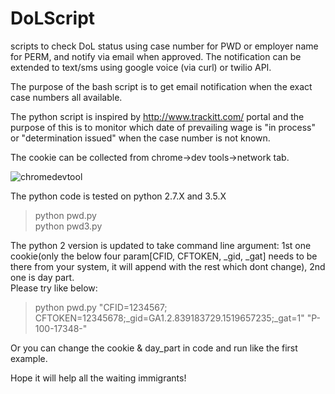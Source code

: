 # DoLScript
scripts to check DoL status using case number for PWD or employer name for PERM, and notify via email when approved.
The notification can be extended to text/sms using google voice (via curl) or twilio API. 

The purpose of the bash script is to get email notification when the exact case numbers all available. 

The python script is inspired by http://www.trackitt.com/ portal and the purpose of this is to monitor which date of prevailing wage is "in process" or "determination issued" when the case number is not known. 

The cookie can be collected from chrome->dev tools->network tab.  

![chromedevtool](https://user-images.githubusercontent.com/5523584/35080212-29e82928-fbda-11e7-9bc2-a745e3165d52.PNG)

The python code is tested on python 2.7.X and 3.5.X  
> python pwd.py  
> python pwd3.py  

The python 2 version is updated to take command line argument: 1st one cookie(only the below four param[CFID, CFTOKEN, _gid, _gat] needs to be there from your system, it will append with the rest which dont change), 2nd one is day part.  
Please try like below:
> python pwd.py "CFID=1234567; CFTOKEN=12345678;_gid=GA1.2.839183729.1519657235;_gat=1" "P-100-17348-"

Or you can change the cookie & day_part in code and run like the first example.

Hope it will help all the waiting immigrants!
